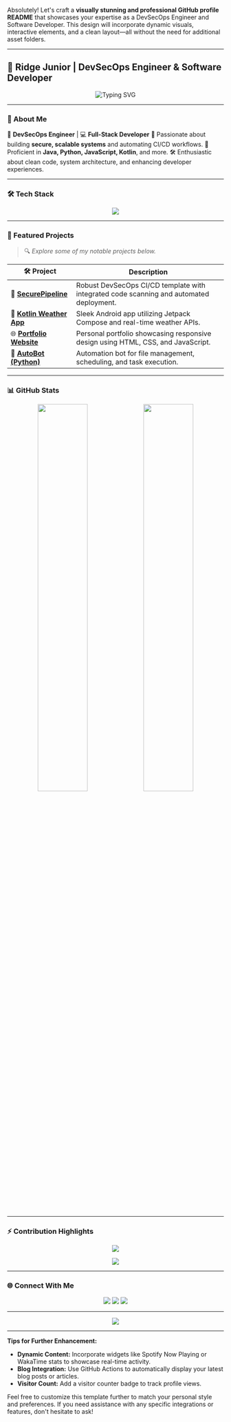 Absolutely! Let's craft a **visually stunning and professional GitHub profile README** that showcases your expertise as a DevSecOps Engineer and Software Developer. This design will incorporate dynamic visuals, interactive elements, and a clean layout—all without the need for additional asset folders.

---

## 🌌 Ridge Junior | DevSecOps Engineer & Software Developer

<p align="center">
  <img src="https://readme-typing-svg.demolab.com?font=Fira+Code&size=24&pause=1000&color=4F8CC9&center=true&vCenter=true&width=435&lines=Hi+%F0%9F%91%8B%2C+I'm+Ridge+Junior!;DevSecOps+Engineer+%7C+Software+Developer;Secure.+Automate.+Build." alt="Typing SVG" />
</p>

---

### 🧠 About Me

🔐 **DevSecOps Engineer** | 💻 **Full-Stack Developer**
🚀 Passionate about building **secure, scalable systems** and automating CI/CD workflows.
🎯 Proficient in **Java, Python, JavaScript, Kotlin**, and more.
🛠️ Enthusiastic about clean code, system architecture, and enhancing developer experiences.

---

### 🛠️ Tech Stack

<p align="center">
  <img src="https://skillicons.dev/icons?i=java,python,kotlin,js,html,css,linux,docker,bash,git,vscode" />
</p>

---

### 💼 Featured Projects

> 🔍 *Explore some of my notable projects below.*

| 🛠 Project                                                                   | Description                                                                             |
| ---------------------------------------------------------------------------- | --------------------------------------------------------------------------------------- |
| 🔐 [**SecurePipeline**](https://github.com/JuniorCarti/SecurePipeline)       | Robust DevSecOps CI/CD template with integrated code scanning and automated deployment. |
| 📱 [**Kotlin Weather App**](https://github.com/JuniorCarti/KotlinWeatherApp) | Sleek Android app utilizing Jetpack Compose and real-time weather APIs.                 |
| 🌐 [**Portfolio Website**](https://github.com/JuniorCarti/Portfolio)         | Personal portfolio showcasing responsive design using HTML, CSS, and JavaScript.        |
| 🤖 [**AutoBot (Python)**](https://github.com/JuniorCarti/AutoBot-Python)     | Automation bot for file management, scheduling, and task execution.                     |

---

### 📊 GitHub Stats

<p align="center">
  <img src="https://github-readme-stats.vercel.app/api?username=JuniorCarti&show_icons=true&include_all_commits=true&count_private=true&hide_title=true&bg_color=0D1117&text_color=9f9f9f&icon_color=4F8CC9&title_color=4F8CC9&hide_border=true" width="48%" />
  <img src="https://github-readme-stats.vercel.app/api/top-langs/?username=JuniorCarti&layout=compact&langs_count=8&hide=php,ts,c++,c#,perl,prolog&bg_color=0D1117&text_color=9f9f9f&title_color=4F8CC9&hide_border=true" width="48%" />
</p>

---

### ⚡ Contribution Highlights

<p align="center">
  <img src="https://github-readme-activity-graph.vercel.app/graph?username=JuniorCarti&theme=react-dark&bg_color=0D1117&hide_border=true&area=true" />
</p>

<p align="center">
  <img src="https://streak-stats.demolab.com?user=JuniorCarti&theme=dark&background=0D1117&hide_border=true&ring=4F8CC9&fire=4F8CC9&currStreakNum=FFFFFF" />
</p>

---

### 🌐 Connect With Me

<p align="center">
  <a href="https://www.linkedin.com/in/ridge-junior-2bb333204/"><img src="https://img.shields.io/badge/LinkedIn-0D1117?style=for-the-badge&logo=linkedin&logoColor=4F8CC9" /></a>
  <a href="mailto:ridgejunior204@gmail.com"><img src="https://img.shields.io/badge/Gmail-0D1117?style=for-the-badge&logo=gmail&logoColor=4F8CC9" /></a>
  <a href="https://github.com/JuniorCarti"><img src="https://img.shields.io/badge/GitHub-0D1117?style=for-the-badge&logo=github&logoColor=4F8CC9" /></a>
</p>

---

<p align="center">
  <img src="https://capsule-render.vercel.app/api?type=waving&color=gradient&height=100&section=footer" />
</p>

---

**Tips for Further Enhancement:**

* **Dynamic Content:** Incorporate widgets like Spotify Now Playing or WakaTime stats to showcase real-time activity.
* **Blog Integration:** Use GitHub Actions to automatically display your latest blog posts or articles.
* **Visitor Count:** Add a visitor counter badge to track profile views.

Feel free to customize this template further to match your personal style and preferences. If you need assistance with any specific integrations or features, don't hesitate to ask!


